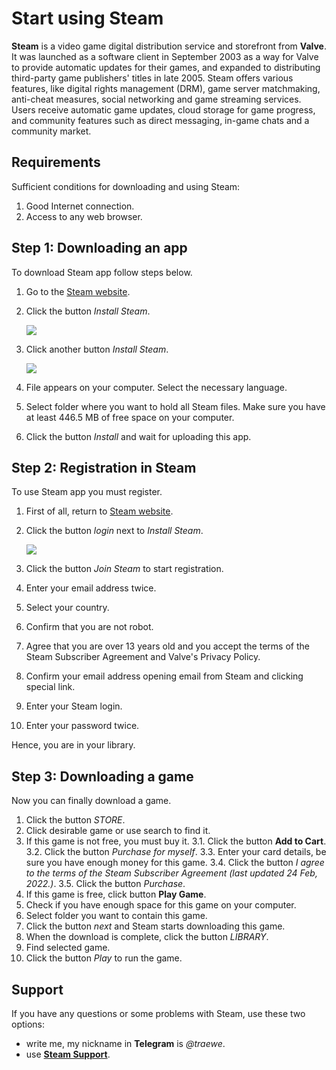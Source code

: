 # Start using **Steam**

**Steam** is a video game digital distribution service and storefront from **Valve**. It was launched as a software client in September 2003 as a way for Valve to provide automatic updates for their games, and expanded to distributing third-party game publishers' titles in late 2005. Steam offers various features, like digital rights management (DRM), game server matchmaking, anti-cheat measures, social networking and game streaming services. Users receive automatic game updates, cloud storage for game progress, and community features such as direct messaging, in-game chats and a community market.

## Requirements

Sufficient conditions for downloading and using Steam:
1. Good Internet connection.
2. Access to any web browser.

## Step 1: Downloading an app
To download Steam app follow steps below.
1. Go to the [Steam website](https://store.steampowered.com/).

2. Click the button *Install Steam*.

   ![ ](https://i.ibb.co/0Fv3ksk/install-steam.png)

3. Click another button *Install Steam*.

    ![ ](https://i.ibb.co/MkMd4mJ/steam2.png)
 
4. File appears on your computer. Select the necessary language.

5. Select folder where you want to hold all Steam files. Make sure you have at least 446.5 MB of free space on your computer.

6. Click the button *Install* and wait for uploading this app.

## Step 2: Registration in Steam

To use Steam app you must register.

1. First of all, return to [Steam website](https://store.steampowered.com/).
2. Click the button *login* next to *Install Steam*.

   ![ ](https://i.ibb.co/0Fv3ksk/install-steam.png)

3. Click the button *Join Steam* to start registration.
4. Enter your email address twice.
5. Select your country.
6. Confirm that you are not robot.
7. Agree that you are over 13 years old and you accept the terms of the Steam Subscriber Agreement and Valve's Privacy Policy.
8. Confirm your email address opening email from Steam and clicking special link.
9. Enter your Steam login.
10. Enter your password twice.

Hence, you are in your library.

## Step 3: Downloading a game

Now you can finally download a game.

1. Click the button *STORE*.
2. Click desirable game or use search to find it.
3. If this game is not free, you must buy it.
    3.1. Click the button **Add to Cart**.
    3.2. Click the button *Purchase for myself*.
    3.3. Enter your card details, be sure you have enough money for this game.
    3.4. Click the button *I agree to the terms of the Steam Subscriber Agreement (last updated 24 Feb, 2022.)*.
    3.5. Click the button *Purchase*.
4. If this game is free, click button **Play Game**.
5. Check if you have enough space for this game on your computer.
6. Select folder you want to contain this game.
7. Click the button *next* and Steam starts downloading this game.
8. When the download is complete, click the button *LIBRARY*.
9. Find selected game.
10. Click the button *Play* to run the game.

## Support

If you have any questions or some problems with Steam, use these two options:
 - write me, my nickname in **Telegram** is *@traewe*.
 - use [**Steam Support**](https://help.steampowered.com/).
